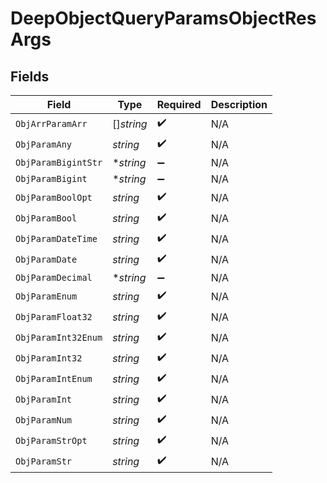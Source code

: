 # DeepObjectQueryParamsObjectResArgs


## Fields

| Field               | Type                | Required            | Description         |
| ------------------- | ------------------- | ------------------- | ------------------- |
| `ObjArrParamArr`    | []*string*          | :heavy_check_mark:  | N/A                 |
| `ObjParamAny`       | *string*            | :heavy_check_mark:  | N/A                 |
| `ObjParamBigintStr` | **string*           | :heavy_minus_sign:  | N/A                 |
| `ObjParamBigint`    | **string*           | :heavy_minus_sign:  | N/A                 |
| `ObjParamBoolOpt`   | *string*            | :heavy_check_mark:  | N/A                 |
| `ObjParamBool`      | *string*            | :heavy_check_mark:  | N/A                 |
| `ObjParamDateTime`  | *string*            | :heavy_check_mark:  | N/A                 |
| `ObjParamDate`      | *string*            | :heavy_check_mark:  | N/A                 |
| `ObjParamDecimal`   | **string*           | :heavy_minus_sign:  | N/A                 |
| `ObjParamEnum`      | *string*            | :heavy_check_mark:  | N/A                 |
| `ObjParamFloat32`   | *string*            | :heavy_check_mark:  | N/A                 |
| `ObjParamInt32Enum` | *string*            | :heavy_check_mark:  | N/A                 |
| `ObjParamInt32`     | *string*            | :heavy_check_mark:  | N/A                 |
| `ObjParamIntEnum`   | *string*            | :heavy_check_mark:  | N/A                 |
| `ObjParamInt`       | *string*            | :heavy_check_mark:  | N/A                 |
| `ObjParamNum`       | *string*            | :heavy_check_mark:  | N/A                 |
| `ObjParamStrOpt`    | *string*            | :heavy_check_mark:  | N/A                 |
| `ObjParamStr`       | *string*            | :heavy_check_mark:  | N/A                 |